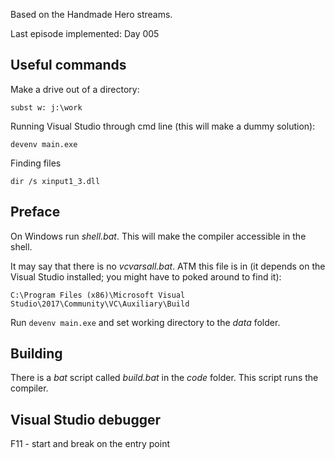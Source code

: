 Based on the Handmade Hero streams.

Last episode implemented:  Day 005

## Useful commands

Make a drive out of a directory:

```
subst w: j:\work
```

Running Visual Studio through cmd line (this will make a dummy solution):

```
devenv main.exe
```

Finding files

```
dir /s xinput1_3.dll
```

## Preface

On Windows run _shell.bat_. This will make the compiler accessible in the shell.

It may say that there is no _vcvarsall.bat_. ATM this file is in (it depends on the Visual Studio installed; you might have to poked around to find it):

```
C:\Program Files (x86)\Microsoft Visual Studio\2017\Community\VC\Auxiliary\Build
```

Run ```devenv main.exe``` and set working directory to the _data_ folder.

## Building

There is a _bat_ script called _build.bat_ in the _code_ folder. This script runs the compiler.


## Visual Studio debugger

F11 - start and break on the entry point